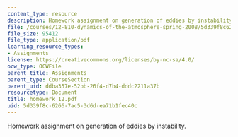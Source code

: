 ```yaml
---
content_type: resource
description: Homework assignment on generation of eddies by instability.
file: /courses/12-810-dynamics-of-the-atmosphere-spring-2008/5d339f8c62667ac53d6dea71b1fec40c_homework_12.pdf
file_size: 95412
file_type: application/pdf
learning_resource_types:
- Assignments
license: https://creativecommons.org/licenses/by-nc-sa/4.0/
ocw_type: OCWFile
parent_title: Assignments
parent_type: CourseSection
parent_uid: ddba357e-52bb-26f4-d7b4-dddc2211a37b
resourcetype: Document
title: homework_12.pdf
uid: 5d339f8c-6266-7ac5-3d6d-ea71b1fec40c
---
```

Homework assignment on generation of eddies by instability.